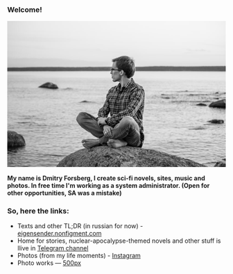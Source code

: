 ### Welcome!

![Image](/_img/me_web_800.jpg)

**My name is Dmitry Forsberg, I create sci-fi novels, sites, music and photos.
In free time I'm working as a system administrator. (Open for other opportunities, SA was a mistake)**

### So, here the links:

- Texts and other TL;DR (in russian for now) - [eigensender.nonfigment.com](https://eigensender.nonfigment.com)
- Home for stories, nuclear-apocalypse-themed novels and other stuff is llive in [Telegram channel](https://t.me/phorsberg)
- Photos (from my life moments) - [Instagram](https://instagram.com/nonfigment)
- Photo works — [500px](https://500px.com/nonfigment)



